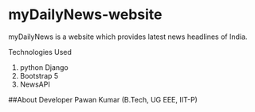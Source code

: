 # myDailyNews-website

myDailyNews is a website which provides latest news headlines of India.

Technologies Used
1. python Django
2. Bootstrap 5
3. NewsAPI

##About Developer
Pawan Kumar
(B.Tech, UG EEE, IIT-P)
